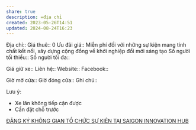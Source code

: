 ```yaml
---
share: true
description: =địa chỉ
created: 2023-05-26T14:51
updated: 2024-08-24T16:23
---
```

Địa chỉ:: 
Giá thuê:: 0
Ưu đãi giá:: Miễn phí đối với những sự kiện mang tính chất kết nối, xây dựng cộng đồng về khởi nghiệp đổi mới sáng tạo
Số người tối thiểu:: 
Số người tối đa:: 
 
Giá giữ xe:: 
Liên hệ::
Website::
Facebook::

Giờ mở cửa::
Giờ đóng cửa::
Ghi chú::

Lưu ý:
- Xe lăn không tiếp cận được
- Cần đặt chỗ trước

[ĐĂNG KÝ KHÔNG GIAN TỔ CHỨC SỰ KIÊN TẠI SAIGON INNOVATION HUB](https://docs.google.com/forms/d/e/1FAIpQLSfz1lomgDat1vvczqrvg-Tj6ZynGXVcZj-Ln82GmJEm8t7E8w/viewform)
